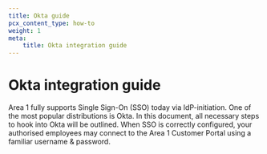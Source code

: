 ```yaml
---
title: Okta guide
pcx_content_type: how-to
weight: 1
meta:
    title: Okta integration guide
---
```


# Okta integration guide

Area 1 fully supports Single Sign-On (SSO) today via IdP-initiation. One of the most popular distributions is Okta. In this document, all necessary
steps to hook into Okta will be outlined. When SSO is correctly configured, your authorised employees may connect to the Area 1 Customer Portal using a familiar username & password.